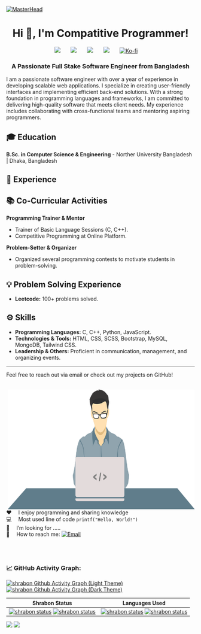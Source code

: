 [![MasterHead](https://user-images.githubusercontent.com/86270481/214122618-1bf43327-cdef-456e-81fe-fc71a9070c07.gif)](https://codegrills.in)

<h1 align="center">Hi 👋, I'm Compatitive Programmer!</h1>

 <p align="center">
  <a href="https://www.linkedin.com/in/omarfaruksrabon/" alt="LinkedIN"><img width="32px" src="./img/linked.png"/></a>
  &#8287;&#8287;&#8287;&#8287;&#8287;
  <a href="https://www.facebook.com/omarfaruksrabon001/" alt="FaceBook"><img width="32px" src="./img/fb.png"/></a>
  &#8287;&#8287;&#8287;&#8287;&#8287;
  <a href="https://www.instagram.com/shra__bon/" alt="Instagram"><img width="32px" src="./img/insta.png"/></a>
  &#8287;&#8287;&#8287;&#8287;&#8287;
  <a href="#" alt="Discord"><img width="32px" src="./img/discord-48.png"/></a>
  &#8287;&#8287;&#8287;&#8287;&#8287;
  <a href="https://www.buymeacoffee.com/"><img width="32px" alt="Ko-fi" title="Buy me a coffee" src="./img/coffee.png"/></a>
  &#8287;&#8287;&#8287;&#8287;&#8287;
</p>

<h3 align="center">A Passionate Full Stake Software Engineer from Bangladesh</h3>

I am a passionate software engineer with over a year of experience in developing scalable web applications. I specialize in creating user-friendly interfaces and implementing efficient back-end solutions. With a strong foundation in programming languages and frameworks, I am committed to delivering high-quality software that meets client needs. My experience includes collaborating with cross-functional teams and mentoring aspiring programmers.

## 🎓 Education
**B.Sc. in Computer Science & Engineering**  - Norther University Bangladesh | Dhaka, Bangladesh


## 💼 Experience

## 📚 Co-Curricular Activities
**Programming Trainer & Mentor**
- Trainer of Basic Language Sessions (C, C++).
- Competitive Programming at Online Platform.

**Problem-Setter & Organizer**
- Organized several programming contests to motivate students in problem-solving.

## 💡 Problem Solving Experience
- **Leetcode:** 100+ problems solved.

## ⚙️ Skills
- **Programming Languages:** C, C++, Python, JavaScript.
- **Technologies & Tools:** HTML, CSS, SCSS, Bootstrap, MySQL, MongoDB, Tailwind CSS.
- **Leadership & Others:** Proficient in communication, management, and organizing events.

---

Feel free to reach out via email or check out my projects on GitHub!

<br>
  <img align="right" alt="GIF" src="https://github.com/coderskamrul/coderskamrul/blob/main/img/Programmer-PNG-Photo-Image.png" width="500" height="320" />
    <br/>

:hearts: &emsp;I enjoy programming and sharing knowledge <br/>
:computer: &emsp;Most used line of code `printf("Hello, World!")` <br/>
🤔 &emsp;I’m looking for .....<br/>
:e-mail: &emsp;How to reach me: [![Email](https://img.shields.io/badge/Email-omarfaruksrabon@gmail.com-blue)](mailto:omarfaruksrabon@gmail.com)
<br/>

 <br/>
  <br/>
  

  ### 📈 GitHub Activity Graph:
[![shrabon Github Activity Graph (Light Theme)](https://github-readme-activity-graph.vercel.app/graph?username=shrabon10&bg_color=18dc5a&color=000000&line=000000&point=000000&area=true&hide_border=true)](#gh-dark-mode-only)
[![shrabon Github Activity Graph (Dark Theme)](https://github-readme-activity-graph.vercel.app/graph?username=shrabon10&bg_color=ffcfe9&color=9e4c98&line=9e4c98&point=403d3d&area=true&hide_border=true)](#gh-light-mode-only)






|                                                   **Shrabon Status**                                                                     |                                         **Languages Used**                                                                |
|-----------------------------------------------------------------------------------------------------------------------------------------|---------------------------------------------------------------------------------------------------------------------------|
|[![**shrabon status**](https://github-readme-stats.vercel.app/api?username=shrabon10&show_icons=true&theme=merko&includble_all_commits=true)](#gh-dark-mode-only) [![**shrabon status**](https://github-readme-stats.vercel.app/api?username=shrabon10&show_icons=true&theme=buefy&includble_all_commits=true)](#gh-light-mode-only) | [![**shrabon status**](https://github-readme-stats.vercel.app/api/top-langs/?username=shrabon10&theme=merko&hide_border=false&include_all_commits=true&count_private=true&layout=compact)](#gh-dark-mode-only) [![**shrabon status**](https://github-readme-stats.vercel.app/api/top-langs/?username=shrabon&theme=buefy&hide_border=false&include_all_commits=true&count_private=true&layout=compact)](#gh-light-mode-only) |

[![](https://github-readme-streak-stats.herokuapp.com/?user=shrabon10&theme=merko&hide_border=false)](#gh-dark-mode-only) [![](https://github-readme-streak-stats.herokuapp.com/?user=shrabon10&theme=buefy&hide_border=false)](#gh-light-mode-only)
